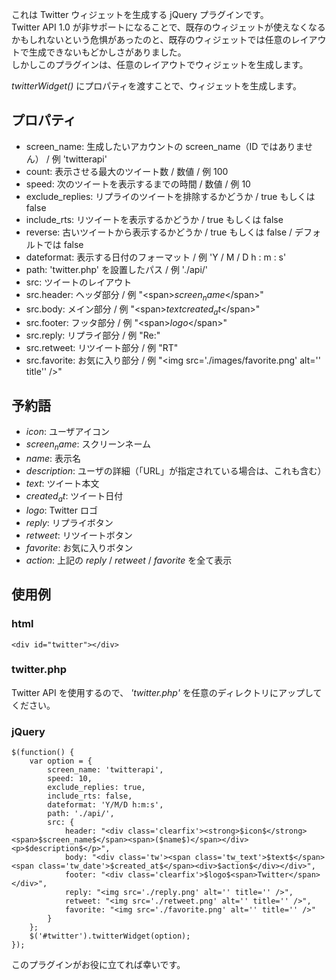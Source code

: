 これは Twitter ウィジェットを生成する jQuery プラグインです。  
Twitter API 1.0 が非サポートになることで、既存のウィジェットが使えなくなるかもしれないという危惧があったのと、既存のウィジェットでは任意のレイアウトで生成できないもどかしさがありました。  
しかしこのプラグインは、任意のレイアウトでウィジェットを生成します。

_twitterWidget()_ にプロパティを渡すことで、ウィジェットを生成します。

## プロパティ
* screen_name: 生成したいアカウントの screen_name（ID ではありません） / 例 'twitterapi'  
* count: 表示させる最大のツイート数 / 数値 / 例 100  
* speed: 次のツイートを表示するまでの時間 / 数値 / 例 10  
* exclude_replies: リプライのツイートを排除するかどうか / true もしくは false  
* include_rts: リツイートを表示するかどうか / true もしくは false  
* reverse: 古いツイートから表示するかどうか / true もしくは false / デフォルトでは false
* dateformat: 表示する日付のフォーマット / 例 'Y / M / D h : m : s'  
* path: 'twitter.php' を設置したパス / 例 './api/'  
* src: ツイートのレイアウト  
* src.header: ヘッダ部分 / 例 "&lt;span&gt;$screen_name$&lt;/span&gt;"  
* src.body: メイン部分 / 例 "&lt;span&gt;$text$</span><span>$created_at$&lt;/span&gt;"  
* src.footer: フッタ部分 / 例 "&lt;span&gt;$logo$&lt;/span&gt;"  
* src.reply: リプライ部分 / 例 "Re:"  
* src.retweet: リツイート部分 / 例 "RT"  
* src.favorite: お気に入り部分 / 例 "&lt;img src='./images/favorite.png' alt='' title'' /&gt;"  

## 予約語
* $icon$: ユーザアイコン  
* $screen_name$: スクリーンネーム  
* $name$: 表示名  
* $description$: ユーザの詳細（「URL」が指定されている場合は、これも含む）  
* $text$: ツイート本文  
* $created_at$: ツイート日付  
* $logo$: Twitter ロゴ  
* $reply$: リプライボタン  
* $retweet$: リツイートボタン  
* $favorite$: お気に入りボタン  
* $action$: 上記の $reply$ / $retweet$ / $favorite$ を全て表示  


## 使用例
### html
	<div id="twitter"></div>

### twitter.php
Twitter API を使用するので、 _'twitter.php'_ を任意のディレクトリにアップしてください。

### jQuery
	$(function() {
		var option = {
			screen_name: 'twitterapi',
			speed: 10,
			exclude_replies: true,
			include_rts: false,
			dateformat: 'Y/M/D h:m:s',
			path: './api/',
			src: {
				header: "<div class='clearfix'><strong>$icon$</strong><span>$screen_name$</span><span>($name$)</span></div><p>$description$</p>",
				body: "<div class='tw'><span class='tw_text'>$text$</span> <span class='tw_date'>$created_at$</span><div>$action$</div></div>",
				footer: "<div class='clearfix'>$logo$<span>Twitter</span></div>",
				reply: "<img src='./reply.png' alt='' title='' />",
				retweet: "<img src='./retweet.png' alt='' title='' />",
				favorite: "<img src='./favorite.png' alt='' title='' />"
			}
		};
		$('#twitter').twitterWidget(option);
	});


このプラグインがお役に立てれば幸いです。